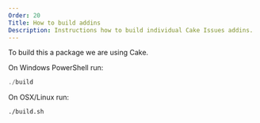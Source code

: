 ```yaml
---
Order: 20
Title: How to build addins
Description: Instructions how to build individual Cake Issues addins.
---
```

To build this a package we are using Cake.

On Windows PowerShell run:

```powershell
./build
```

On OSX/Linux run:

```bash
./build.sh